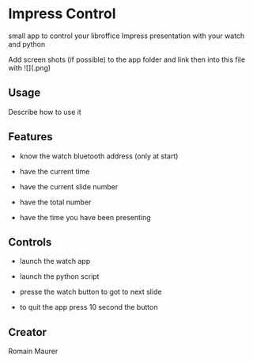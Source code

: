 # Impress Control

small app to control your libroffice Impress presentation with your watch and python

Add screen shots (if possible) to the app folder and link then into this file with ![](<name>.png)

## Usage

Describe how to use it

## Features

- know the watch bluetooth address (only at start)

- have the current time
- have the current slide number
- have the total number
- have the time you have been presenting

## Controls

- launch the watch app
- launch the python script
- presse the watch button to got to next slide

- to quit the app press 10 second the button

## Creator

Romain Maurer